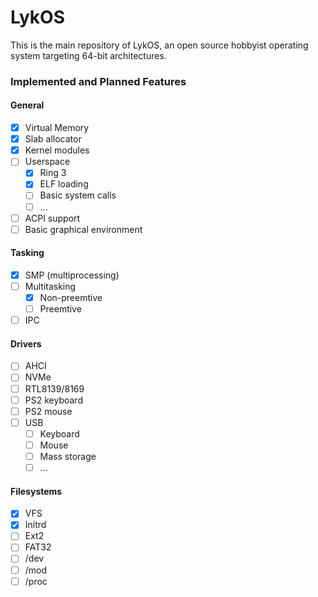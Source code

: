 # LykOS
This is the main repository of LykOS, an open source hobbyist operating system targeting 64-bit architectures.

### Implemented and Planned Features
#### General
- [x] Virtual Memory
- [x] Slab allocator
- [x] Kernel modules
- [ ] Userspace
  - [x] Ring 3
  - [x] ELF loading
  - [ ] Basic system calls
  - [ ] ...
- [ ] ACPI support
- [ ] Basic graphical environment
#### Tasking
- [x] SMP (multiprocessing)
- [ ] Multitasking
  - [x] Non-preemtive
  - [ ] Preemtive
- [ ] IPC
#### Drivers
- [ ] AHCI
- [ ] NVMe
- [ ] RTL8139/8169
- [ ] PS2 keyboard
- [ ] PS2 mouse
- [ ] USB
  - [ ] Keyboard
  - [ ] Mouse
  - [ ] Mass storage
  - [ ] ...
#### Filesystems
- [x] VFS
- [x] Initrd
- [ ] Ext2
- [ ] FAT32
- [ ] /dev
- [ ] /mod
- [ ] /proc
